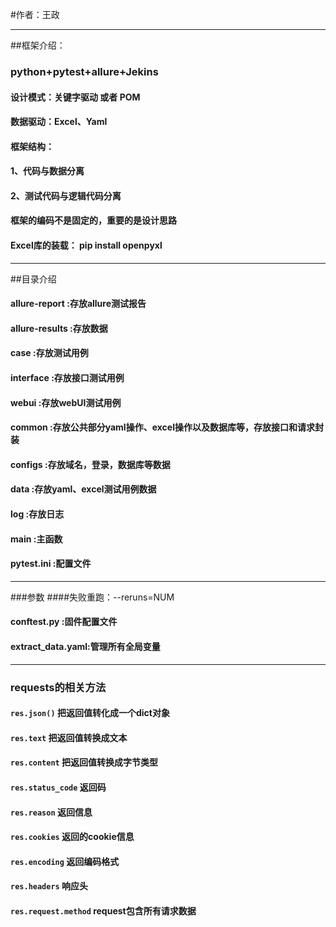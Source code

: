 #作者：王政
****
##框架介绍：
### python+pytest+allure+Jekins
#### 设计模式：关键字驱动 或者 POM
#### 数据驱动：Excel、Yaml
#### 框架结构：
####   1、代码与数据分离
####   2、测试代码与逻辑代码分离
####   框架的编码不是固定的，重要的是设计思路
#### Excel库的装载： pip install openpyxl

****
##目录介绍
#### allure-report  :存放allure测试报告
#### allure-results :存放数据
#### case           :存放测试用例
####   interface        :存放接口测试用例
####   webui            :存放webUI测试用例
#### common         :存放公共部分yaml操作、excel操作以及数据库等，存放接口和请求封装
#### configs        :存放域名，登录，数据库等数据
#### data           :存放yaml、excel测试用例数据
#### log            :存放日志
#### main           :主函数
#### pytest.ini     :配置文件

****
###参数
####失败重跑：--reruns=NUM

#### conftest.py    :固件配置文件
#### extract_data.yaml:管理所有全局变量

****
### requests的相关方法
#### `res.json()`           把返回值转化成一个dict对象
#### `res.text`             把返回值转换成文本
#### `res.content`          把返回值转换成字节类型
#### `res.status_code`      返回码
#### `res.reason`           返回信息
#### `res.cookies`          返回的cookie信息
#### `res.encoding`         返回编码格式
#### `res.headers`          响应头
#### `res.request.method`   request包含所有请求数据